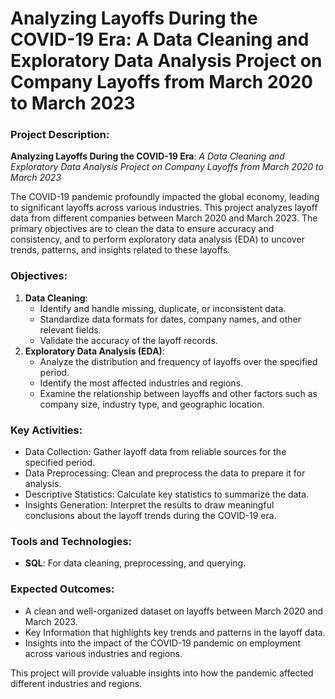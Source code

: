 # Analyzing Layoffs During the COVID-19 Era: A Data Cleaning and Exploratory Data Analysis Project on Company Layoffs from March 2020 to March 2023


### Project Description:
**Analyzing Layoffs During the COVID-19 Era**: *A Data Cleaning and Exploratory Data Analysis Project on Company Layoffs from March 2020 to March 2023*

The COVID-19 pandemic profoundly impacted the global economy, leading to significant layoffs across various industries. This project analyzes layoff data from different companies between March 2020 and March 2023. The primary objectives are to clean the data to ensure accuracy and consistency, and to perform exploratory data analysis (EDA) to uncover trends, patterns, and insights related to these layoffs.

### Objectives:

1. **Data Cleaning**:
	- Identify and handle missing, duplicate, or inconsistent data.
	- Standardize data formats for dates, company names, and other relevant fields.
	- Validate the accuracy of the layoff records.
2. **Exploratory Data Analysis (EDA)**:
	- Analyze the distribution and frequency of layoffs over the specified period.
	- Identify the most affected industries and regions.
	- Examine the relationship between layoffs and other factors such as company size, industry type, and geographic location.

### Key Activities:
- Data Collection: Gather layoff data from reliable sources for the specified period.
- Data Preprocessing: Clean and preprocess the data to prepare it for analysis.
- Descriptive Statistics: Calculate key statistics to summarize the data.
- Insights Generation: Interpret the results to draw meaningful conclusions about the layoff trends during the COVID-19 era.

### Tools and Technologies:
- **SQL**: For data cleaning, preprocessing, and querying.

### Expected Outcomes:
- A clean and well-organized dataset on layoffs between March 2020 and March 2023.
- Key Information that highlights key trends and patterns in the layoff data.
- Insights into the impact of the COVID-19 pandemic on employment across various industries and regions.

This project will provide valuable insights into how the pandemic affected different industries and regions.
